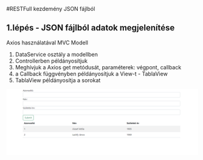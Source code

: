 #RESTFull kezdemény JSON fájlból

## 1.lépés - JSON fájlból adatok megjelenítése

Axios használatával MVC Modell 

1. DataService osztály a modellben 
2. Controllerben példányosítjuk 
3. Meghívjuk a Axios get metódusát, paraméterek: végpont, callback 
4. a Callback függvényben példányosítjuk a View-t - TablaView 
5. TablaView példányosítja a sorokat

![Adatok táblázatban megjelenítése](Képernyőkép%202023-11-18%20095329.png)